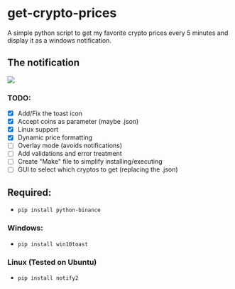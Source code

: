 # get-crypto-prices
A simple python script to get my favorite crypto prices every 5 minutes and display it as a windows notification.

## The notification
<img src="https://github.com/LucasMonir/Arduino-personal-projects/blob/master/test.png?raw=true"></img>

### TODO:
* [x] Add/Fix the toast icon
* [x] Accept coins as parameter (maybe .json) 
* [x] Linux support
* [x] Dynamic price formatting
* [ ] Overlay mode (avoids notifications)
* [ ] Add validations and error treatment
* [ ] Create "Make" file to simplify installing/executing
* [ ] GUI to select which cryptos to get (replacing the .json)

## Required:
* ```pip install python-binance```

### Windows:
* ```pip install win10toast```

### Linux (Tested on Ubuntu)
* ```pip install notify2```


